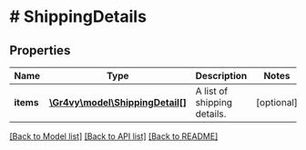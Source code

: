 # # ShippingDetails

## Properties

Name | Type | Description | Notes
------------ | ------------- | ------------- | -------------
**items** | [**\Gr4vy\model\ShippingDetail[]**](ShippingDetail.md) | A list of shipping details. | [optional]

[[Back to Model list]](../../README.md#models) [[Back to API list]](../../README.md#endpoints) [[Back to README]](../../README.md)
